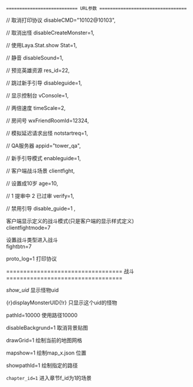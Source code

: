 `=========================== URL参数 =================================`  

// 取消打印协议
disableCMD="10102@10103",

// 取消出怪
disableCreateMonster=1,

// 使用Laya.Stat.show
Stat=1,

// 静音
disableSound=1,

// 预览英雄资源
res_id=22,

// 跳过新手引导
disableguide=1,

// 显示控制台
vConsole=1,

// 两倍速度
timeScale=2,

// 房间号
wxFriendRoomId=12324,

// 模拟延迟请求出怪
notstartreq=1,

// QA服务器
appid="tower_qa",

// 新手引导模式
enableguide=1,

// 客户端战斗场景
clientfight,

// 设置成10岁
age=10,

// 1 提审中 2 已过审
verify=1,

// 禁用引导
disable_guide=1 ,

客户端显示定义的战斗模式(只是客户端的显示样式定义)  
clientfightmode=7   

设置战斗类型进入战斗  
fightbtn=7  

proto_log=1 打印协议  

================================== 战斗 ==================================  

*show_uid* 显示怪物uid  

{r}displayMonsterUID{!r} 只显示这个uid的怪物  

pathId=10000 使用路径10000  

disableBackgrund=1 取消背景贴图  

drawGrid=1 绘制当前的地图网格  

mapshow=1 绘制map_x.json 位置  

showpathId=1 绘制指定的路径

`chapter_id=1` 进入章节f_id为1的场景
